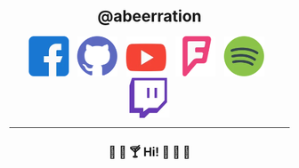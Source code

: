 <div align="center">
  <h1>@abeerration</h1>
  <div>
    <a href=""><img height="72" src="icons/fb.webp"></a>&nbsp;&nbsp;&nbsp;
    <a href=""><img height="72" src="icons/github.webp"></a>&nbsp;&nbsp;&nbsp;
    <a href=""><img height="72" src="icons/yt.jpg"></a>&nbsp;&nbsp;&nbsp;
    <a href=""><img height="72" src="icons/foursquare.webp"></a>&nbsp;&nbsp;&nbsp;
    <a href=""><img height="72" src="icons/spotify.webp"></a>&nbsp;&nbsp;&nbsp;
    <a href=""><img height="72" src="icons/discord.jpg"></a>
  </div>
  <hr>
  <h2>🍹 🍷 🍸 Hi! 🍩 🍧 🍰 </h2>
</div>
